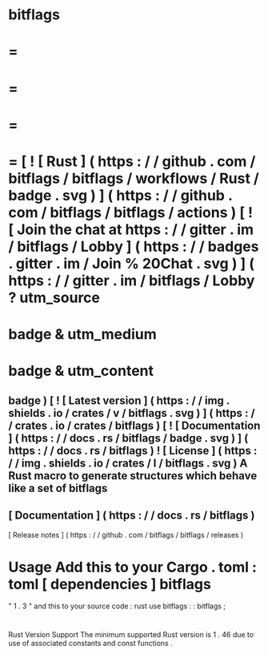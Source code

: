 bitflags
=
=
=
=
=
=
=
=
[
!
[
Rust
]
(
https
:
/
/
github
.
com
/
bitflags
/
bitflags
/
workflows
/
Rust
/
badge
.
svg
)
]
(
https
:
/
/
github
.
com
/
bitflags
/
bitflags
/
actions
)
[
!
[
Join
the
chat
at
https
:
/
/
gitter
.
im
/
bitflags
/
Lobby
]
(
https
:
/
/
badges
.
gitter
.
im
/
Join
%
20Chat
.
svg
)
]
(
https
:
/
/
gitter
.
im
/
bitflags
/
Lobby
?
utm_source
=
badge
&
utm_medium
=
badge
&
utm_content
=
badge
)
[
!
[
Latest
version
]
(
https
:
/
/
img
.
shields
.
io
/
crates
/
v
/
bitflags
.
svg
)
]
(
https
:
/
/
crates
.
io
/
crates
/
bitflags
)
[
!
[
Documentation
]
(
https
:
/
/
docs
.
rs
/
bitflags
/
badge
.
svg
)
]
(
https
:
/
/
docs
.
rs
/
bitflags
)
!
[
License
]
(
https
:
/
/
img
.
shields
.
io
/
crates
/
l
/
bitflags
.
svg
)
A
Rust
macro
to
generate
structures
which
behave
like
a
set
of
bitflags
-
[
Documentation
]
(
https
:
/
/
docs
.
rs
/
bitflags
)
-
[
Release
notes
]
(
https
:
/
/
github
.
com
/
bitflags
/
bitflags
/
releases
)
#
#
Usage
Add
this
to
your
Cargo
.
toml
:
toml
[
dependencies
]
bitflags
=
"
1
.
3
"
and
this
to
your
source
code
:
rust
use
bitflags
:
:
bitflags
;
#
#
Rust
Version
Support
The
minimum
supported
Rust
version
is
1
.
46
due
to
use
of
associated
constants
and
const
functions
.
